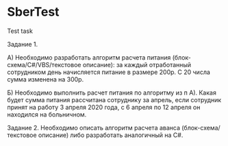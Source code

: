 # SberTest
Test task

Задание 1.

А) Необходимо разработать алгоритм расчета питания (блок-схема/C#/VBS/текстовое описание): 
за каждый отработанный сотрудником день начисляется питание в размере 200р. С 20 числа сумма изменена на 300р.

Б) Необходимо выполнить расчет питания по алгоритму из п А). 
Какая будет сумма питания рассчитана сотруднику за апрель, если сотрудник принят на работу 3 апреля 2020 года, с 6 апреля по 12 апреля он находился на больничном.

Задание 2.
Необходимо описать алгоритм расчета аванса (блок-схема/текстовое описание) либо разработать аналогичный на С#.

